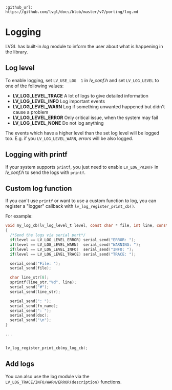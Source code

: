 ```eval_rst
:github_url: https://github.com/lvgl/docs/blob/master/v7/porting/log.md
```
# Logging

LVGL has built-in *log* module to inform the user about what is happening in the library.

## Log level
To enable logging, set `LV_USE_LOG  1` in *lv_conf.h* and set `LV_LOG_LEVEL` to one of the following values:
- **LV_LOG_LEVEL_TRACE** A lot of logs to give detailed information
- **LV_LOG_LEVEL_INFO**  Log important events
- **LV_LOG_LEVEL_WARN**  Log if something unwanted happened but didn't cause a problem
- **LV_LOG_LEVEL_ERROR** Only critical issue, when the system may fail
- **LV_LOG_LEVEL_NONE**  Do not log anything

The events which have a higher level than the set log level will be logged too. E.g. if you `LV_LOG_LEVEL_WARN`, *errors* will be also logged.

## Logging with printf
If your system supports `printf`, you just need to enable `LV_LOG_PRINTF` in *lv_conf.h* to send the logs with `printf`.


## Custom log function
If you can't use `printf` or want to use a custom function to log, you can register a "logger" callback with `lv_log_register_print_cb()`. 

For example:

```c
void my_log_cb(lv_log_level_t level, const char * file, int line, const char * fn_name, const char * dsc)
{
  /*Send the logs via serial port*/
  if(level == LV_LOG_LEVEL_ERROR) serial_send("ERROR: ");
  if(level == LV_LOG_LEVEL_WARN)  serial_send("WARNING: ");
  if(level == LV_LOG_LEVEL_INFO)  serial_send("INFO: ");
  if(level == LV_LOG_LEVEL_TRACE) serial_send("TRACE: ");

  serial_send("File: ");
  serial_send(file);

  char line_str[8];
  sprintf(line_str,"%d", line);
  serial_send("#");
  serial_send(line_str);

  serial_send(": ");
  serial_send(fn_name);
  serial_send(": ");
  serial_send(dsc);
  serial_send("\n");
}

...


lv_log_register_print_cb(my_log_cb);

```

## Add logs

You can also use the log module via the `LV_LOG_TRACE/INFO/WARN/ERROR(description)` functions.
